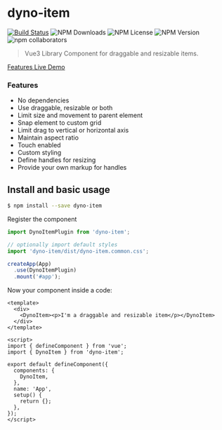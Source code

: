 # dyno-item

[![Build Status](https://www.travis-ci.com/darknessnerd/dyno-item.svg?branch=main)](https://www.travis-ci.com/darknessnerd/dyno-item)
![NPM Downloads](https://img.shields.io/npm/dw/dyno-item)
![NPM License](https://img.shields.io/npm/l/dyno-item)
![NPM Version](https://img.shields.io/npm/v/dyno-item)
![npm collaborators](https://img.shields.io/npm/collaborators/dyno-item)


> Vue3 Library Component for draggable and resizable items.

[Features Live Demo ](https://darknessnerd.github.io/dyno-item/index.html)

### Features

* No dependencies
* Use draggable, resizable or both
* Limit size and movement to parent element
* Snap element to custom grid
* Limit drag to vertical or horizontal axis
* Maintain aspect ratio
* Touch enabled
* Custom styling
* Define handles for resizing
* Provide your own markup for handles

## Install and basic usage

```bash
$ npm install --save dyno-item
```


Register the component

```js
import DynoItemPlugin from 'dyno-item';

// optionally import default styles
import 'dyno-item/dist/dyno-item.common.css';

createApp(App)
  .use(DynoItemPlugin)
  .mount('#app');
```

Now your component inside a code:

```vue
<template>
  <div>
    <DynoItem><p>I'm a draggable and resizable item</p></DynoItem>
  </div>
</template>

<script>
import { defineComponent } from 'vue';
import { DynoItem } from 'dyno-item';

export default defineComponent({
  components: {
    DynoItem,
  },
  name: 'App',
  setup() {
    return {};
  },
});
</script>

```
